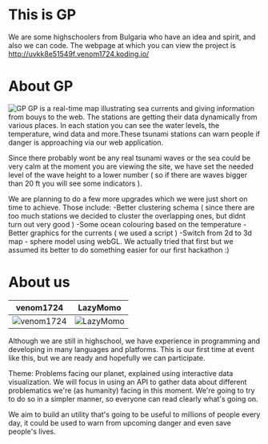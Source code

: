 This is GP
================

We are some highschoolers from Bulgaria who have an idea and spirit, and also we can code.
The webpage at which you can view the project is http://uvkk8e51549f.venom1724.koding.io/

About GP
===============================
![GP](http://i.imgur.com/mTW4Pg6.png)
GP is a real-time map illustrating sea currents and giving information from bouys to the web. The stations are getting their data dynamically from various places. In each station you can see the water levels, the temperature, wind data and more.These tsunami stations can warn people if danger is approaching via our web application. 

Since there probably wont be any real tsunami waves or the sea could be very calm at the moment you are viewing the site, we have set the needed level of the wave height to a lower number ( so if there are waves bigger than 20 ft you will see some indicators ). 

We are planning to do a few more upgrades which we were just short on time to achieve. 
Those include:
-Better clustering schema ( since there are too much stations we decided to cluster the overlapping ones, but didnt turn out very good )
-Some ocean colouring based on the temperature
-Better graphics for the currents  ( we used a script )
-Switch from 2d to 3d map - sphere model using webGL. We actually tried that first but we assumed its better to do something easier for our first hackathon :)

About us
===========================

| venom1724 | LazyMomo |
|--- |--- 
| ![venom1724]() | ![LazyMomo]() |

Although we are still in highschool, we have experience in programming and developing in many languages and platforms.
This is our first time at event like this, but we are ready and hopefully we can participate.

Theme: Problems facing our planet, explained using interactive data visualization. We will focus in using an API to gather data about different problematics we're (as humanity) facing in this moment. We're going to try to do so in a simpler manner, so everyone can read clearly what's going on.

We aim to build an utility that's going to be useful to millions of people every day, it could be used to warn from upcoming danger and even save people's lives.  
